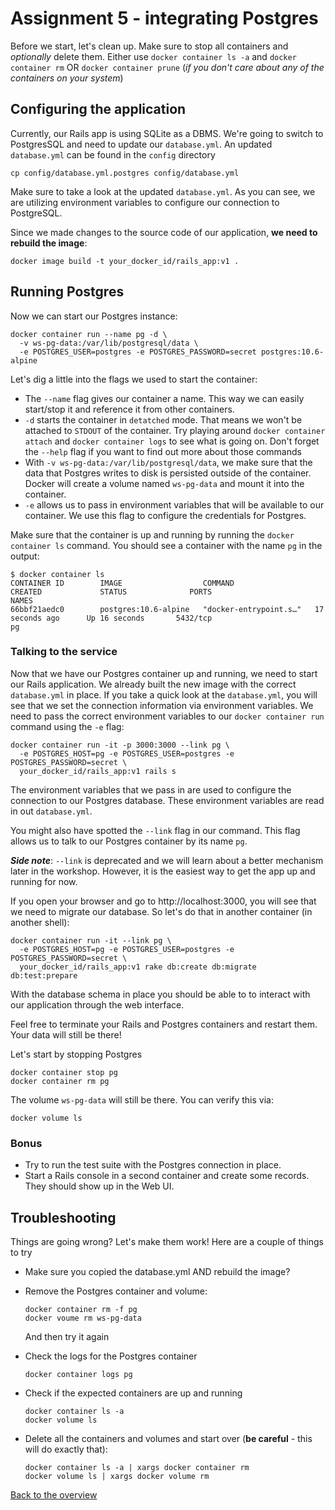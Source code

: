 # Assignment 5 - integrating Postgres
Before we start, let's clean up. Make sure to stop all containers and _optionally_ delete them. Either use `docker container ls -a` and `docker container rm` OR `docker container prune` (*if you don't care about any of the containers on your system*)

## Configuring the application
Currently, our Rails app is using SQLite as a DBMS. We're going to switch to PostgresSQL and need to update our `database.yml`. An updated `database.yml` can be found in the `config` directory
```
cp config/database.yml.postgres config/database.yml
```

Make sure to take a look at the updated `database.yml`. As you can see, we are utilizing environment variables to configure our connection to PostgreSQL.

Since we made changes to the source code of our application, __we need to rebuild the image__:
```
docker image build -t your_docker_id/rails_app:v1 .
```

## Running Postgres
Now we can start our Postgres instance:
```
docker container run --name pg -d \
  -v ws-pg-data:/var/lib/postgresql/data \
  -e POSTGRES_USER=postgres -e POSTGRES_PASSWORD=secret postgres:10.6-alpine
```

Let's dig a little into the flags we used to start the container:
* The `--name` flag gives our container a name. This way we can easily start/stop it and reference it from other containers.
* `-d` starts the container in `detatched` mode. That means we won't be attached to `STDOUT` of the container. Try playing around `docker container attach` and `docker container logs` to see what is going on. Don't forget the `--help` flag if you want to find out more about those commands
* With `-v ws-pg-data:/var/lib/postgresql/data`, we make sure that the data that Postgres writes to disk is persisted outside of the container. Docker will create a volume named `ws-pg-data` and mount it into the container.
* `-e` allows us to pass in environment variables that will be available to our container. We use this flag to configure the credentials for Postgres.

Make sure that the container is up and running by running the `docker container ls` command. You should see a container with the name `pg` in the output:
```
$ docker container ls
CONTAINER ID        IMAGE                  COMMAND                  CREATED             STATUS              PORTS                              NAMES
66bbf21aedc0        postgres:10.6-alpine   "docker-entrypoint.s…"   17 seconds ago      Up 16 seconds       5432/tcp                           pg
```


### Talking to the service
Now that we have our Postgres container up and running, we need to start our Rails application. We already built the new image with the correct `database.yml` in place. If you take a quick look at the `database.yml`, you will see that we set the connection information via environment variables. We need to pass the correct environment variables to our `docker container run` command using the `-e` flag:
```
docker container run -it -p 3000:3000 --link pg \
  -e POSTGRES_HOST=pg -e POSTGRES_USER=postgres -e POSTGRES_PASSWORD=secret \
  your_docker_id/rails_app:v1 rails s
```

The environment variables that we pass in are used to configure the connection to our Postgres database. These environment variables are read in out `database.yml`.

You might also have spotted the `--link` flag in our command. This flag allows us to talk to our Postgres container by its name `pg`. 

__*Side note*__: `--link` is deprecated and we will learn about a better mechanism later in the workshop. However, it is the easiest way to get the app up and running for now.

If you open your browser and go to http://localhost:3000, you will see that we need to migrate our database. So let's do that in another container (in another shell):
```
docker container run -it --link pg \
  -e POSTGRES_HOST=pg -e POSTGRES_USER=postgres -e POSTGRES_PASSWORD=secret \
  your_docker_id/rails_app:v1 rake db:create db:migrate db:test:prepare
```

With the database schema in place you should be able to to interact with our application through the web interface.

Feel free to terminate your Rails and Postgres containers and restart them. Your data will still be there!

Let's start by stopping Postgres
```
docker container stop pg
docker container rm pg
```

The volume `ws-pg-data` will still be there. You can verify this via:
```
docker volume ls
```

### Bonus
* Try to run the test suite with the Postgres connection in place.
* Start a Rails console in a second container and create some records. They should show up in the Web UI.

## Troubleshooting
Things are going wrong? Let's make them work! Here are a couple of things to try
* Make sure you copied the database.yml AND rebuild the image?
* Remove the Postgres container and volume:
  ```
  docker container rm -f pg
  docker voume rm ws-pg-data
  ```

  And then try it again

* Check the logs for the Postgres container
  ```
  docker container logs pg
  ```

* Check if the expected containers are up and running
  ```
  docker container ls -a
  docker volume ls
  ```

* Delete all the containers and volumes and start over (__be careful__ - this will do exactly that):
  ```
  docker container ls -a | xargs docker container rm
  docker volume ls | xargs docker volume rm
  ```

[Back to the overview](../README.md#assignments)
